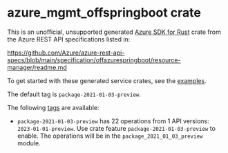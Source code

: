 # azure_mgmt_offspringboot crate

This is an unofficial, unsupported generated [Azure SDK for Rust](https://github.com/Azure/azure-sdk-for-rust/tree/legacy) crate from the Azure REST API specifications listed in:

https://github.com/Azure/azure-rest-api-specs/blob/main/specification/offazurespringboot/resource-manager/readme.md

To get started with these generated service crates, see the [examples](https://github.com/Azure/azure-sdk-for-rust/blob/legacy/services/README.md#examples).

The default tag is `package-2021-01-03-preview`.

The following [tags](https://github.com/Azure/azure-sdk-for-rust/blob/legacy/services/tags.md) are available:

- `package-2021-01-03-preview` has 22 operations from 1 API versions: `2023-01-01-preview`. Use crate feature `package-2021-01-03-preview` to enable. The operations will be in the `package_2021_01_03_preview` module.